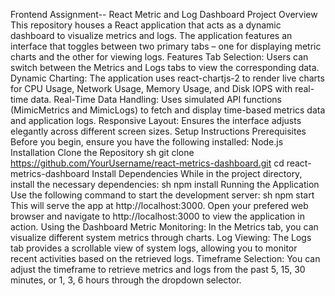 Frontend Assignment-- React Metric and Log Dashboard
Project Overview
This repository houses a React application that acts as a dynamic dashboard to visualize metrics and logs. The application features an interface that toggles between two primary tabs – one for displaying metric charts and the other for viewing logs.
Features
Tab Selection: Users can switch between the Metrics and Logs tabs to view the corresponding data.
Dynamic Charting: The application uses react-chartjs-2 to render live charts for CPU Usage, Network Usage, Memory Usage, and Disk IOPS with real-time data.
Real-Time Data Handling: Uses simulated API functions (MimicMetrics and MimicLogs) to fetch and display time-based metrics data and application logs.
Responsive Layout: Ensures the interface adjusts elegantly across different screen sizes.
Setup Instructions
Prerequisites
Before you begin, ensure you have the following installed:
Node.js
Installation
Clone the Repository
sh
   git clone https://github.com/YourUsername/react-metrics-dashboard.git
   cd react-metrics-dashboard
Install Dependencies
While in the project directory, install the necessary dependencies:
sh
   npm install
Running the Application
Use the following command to start the development server:
sh
  npm start
This will serve the app at http://localhost:3000.
Open your prefered web browser and navigate to http://localhost:3000 to view the application in action.
Using the Dashboard
Metric Monitoring: In the Metrics tab, you can visualize different system metrics through charts.
Log Viewing: The Logs tab provides a scrollable view of system logs, allowing you to monitor recent activities based on the retrieved logs.
Timeframe Selection: You can adjust the timeframe to retrieve metrics and logs from the past 5, 15, 30 minutes, or 1, 3, 6 hours through the dropdown selector.
